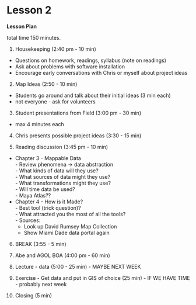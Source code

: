 Lesson 2  
========

**Lesson Plan**  

total time 150 minutes. 

1.   Housekeeping (2:40 pm - 10 min)  
   -   Questions on homework, readings, syllabus (note on readings)
   -   Ask about problems with software installation
   -   Encourage early conversations with Chris or myself about project ideas

2.   Map Ideas (2:50 - 10 min)
   -   Students go around and talk about their initial ideas (3 min each)
   -   not everyone - ask for volunteers

3.   Student presentations from Field (3:00 pm - 30 min)
   -   max 4 minutes each

4.   Chris presents possible project ideas (3:30 - 15 min)

5.   Reading discussion (3:45 pm - 10 min)  
   -   Chapter 3 - Mappable Data  
      -   Review phenomena -> data abstraction  
      -   What kinds of data will they use?  
      -   What sources of data might they use?  
      -   What transformations might they use?  
      -   Will time data be used?  
      -   Maya Atlas??  
   -   Chapter 4 - How is it Made?  
      -   Best tool (trick question)?  
      -   What attracted you the most of all the tools?  
      -   Sources:  
         -   Look up David Rumsey Map Collection  
         -   Show Miami Dade data portal again  

6.   BREAK (3:55 - 5 min)

7.   Abe and AGOL BOA (4:00 pm - 60 min)

8.   Lecture - data (5:00 - 25 min) - MAYBE NEXT WEEK

9.   Exercise - Get data and put in GIS of choice (25 min) - IF WE HAVE TIME - probably next week

10.   Closing (5 min)
